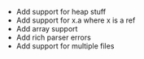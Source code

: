 

- Add support for heap stuff
- Add support for x.a where x is a ref
- Add array support
- Add rich parser errors
- Add support for multiple files
